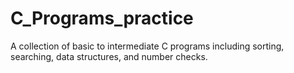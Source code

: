 # C_Programs_practice
A collection of basic to intermediate C programs including sorting, searching, data structures, and number checks.
